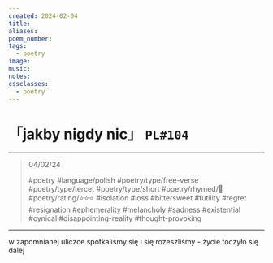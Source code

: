 ```yaml
---
created: 2024-02-04
title:
aliases:
poem_number:
tags:
  - poetry
image:
music:
notes:
cssclasses:
  - poetry
---
```

# 「jakby nigdy nic」 `PL#104`

---

> 04/02/24
> 
> #poetry 
> #language/polish
> #poetry/type/free-verse #poetry/type/tercet #poetry/type/short 
> #poetry/rhymed/🔴 
> #poetry/rating/⭐⭐⭐ 
> #isolation #loss #bittersweet #futility #regret #resignation #ephemerality #melancholy #sadness #existential #cynical #disappointing-reality #thought-provoking 

---

w zapomnianej uliczce spotkaliśmy się
i się rozeszliśmy -
życie toczyło się dalej